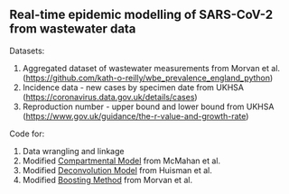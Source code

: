 ## Real-time epidemic modelling of SARS-CoV-2 from wastewater data

Datasets:
1. Aggregated dataset of wastewater measurements from Morvan et al.(https://github.com/kath-o-reilly/wbe_prevalence_england_python) 
2. Incidence data - new cases by specimen date from UKHSA (https://coronavirus.data.gov.uk/details/cases) 
3. Reproduction number - upper bound and lower bound from UKHSA (https://www.gov.uk/guidance/the-r-value-and-growth-rate) 

Code for:
1. Data wrangling and linkage
2. Modified [Compartmental Model](https://github.com/scwatson812/COVID19WastewaterModel) from McMahan et al. 
3. Modified [Deconvolution Model](https://github.com/JSHuisman/wastewaterRe) from Huisman et al. 
4. Modified [Boosting Method](https://github.com/kath-o-reilly/wbe_prevalence_england_python) from Morvan et al. 
